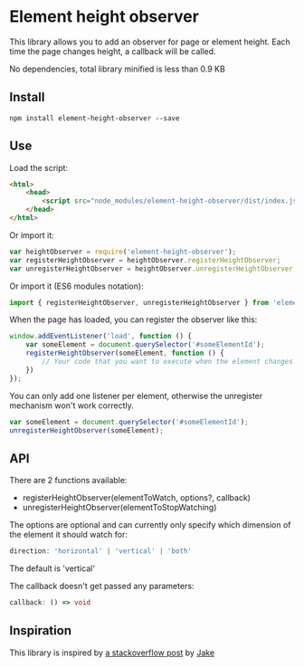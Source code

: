 # Element height observer

This library allows you to add an observer for page or element height. Each time the page changes height, a callback will be called.

No dependencies, total library minified is less than 0.9 KB

## Install

```commandline
npm install element-height-observer --save
```

## Use

Load the script:
```html
<html>
    <head>
        <script src="node_modules/element-height-observer/dist/index.js"></script>
    </head>
</html>
```

Or import it:
```javascript
var heightObserver = require('element-height-observer');
var registerHeightObserver = heightObserver.registerHeightObserver;
var unregisterHeightObserver = heightObserver.unregisterHeightObserver;
```

Or import it (ES6 modules notation):
```javascript
import { registerHeightObserver, unregisterHeightObserver } from 'element-height-observer';
```

When the page has loaded, you can register the observer like this:

```javascript
window.addEventListener('load', function () {
    var someElement = document.querySelector('#someElementId');
    registerHeightObserver(someElement, function () {
        // Your code that you want to execute when the element changes height
    })
});
```

You can only add one listener per element, otherwise the unregister mechanism won't work correctly.

```javascript
var someElement = document.querySelector('#someElementId');
unregisterHeightObserver(someElement);
```

## API

There are 2 functions available:
* registerHeightObserver(elementToWatch, options?, callback)
* unregisterHeightObserver(elementToStopWatching)

The options are optional and can currently only specify which dimension of the element it should watch for:
```typescript
direction: 'horizontal' | 'vertical' | 'both'
```
The default is 'vertical'

The callback doesn't get passed any parameters:
```typescript
callback: () => void
```

## Inspiration

This library is inspired by [a stackoverflow post](https://stackoverflow.com/a/43081335/373207) by [Jake](https://stackoverflow.com/users/2511031/jake)